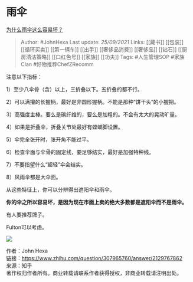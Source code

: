 # 雨伞
[为什么雨伞这么容易坏？](https://www.zhihu.com/question/307965760/answer/2129767862)

> Author: #JohnHexa 
Last update: *25/09/2021* 
Links: [[藏书]] [[包装]] [[循环买卖]] [[第一辆车]] [[出手]] [[奢侈品消费]] [[奢侈品]] [[钻石]] [[厨房清洁策略]] [[口红色号]] [[家族]] [[功夫]]
Tags: #人生管理SOP #家族Clan  #好物推荐ChefZRecomm


注意以下指标：

1）至少八伞骨（含）以上，三折叠以下。五折叠的都不行。

2）可以满攥的长握柄，最好是非圆形握柄。不能是那种“饼干头”的小握把。

3）高强度主棒。要么是碳纤维的，要么是加粗的。不会有太大的晃动旷量。

4）如果是折叠伞，折叠关节处最好有螳螂脚设置。

5）伞完全张开时，张开角不能过平。

6）检查伞面与伞骨的固定线，要足够结实，最好是加强特种线。

7）不要指望什么“超轻”伞会结实。

8）风雨伞都是大伞面。

从这些特征上，你可以分辨得出遮阳伞和雨伞。

**你的伞之所以容易坏，是因为现在市面上卖的绝大多数都是遮阳伞而不是雨伞。**

有人要推荐牌子。

Fulton可以考虑。

![](https://pic2.zhimg.com/50/v2-a89ae97b7dc96e10cf7b80e250a9d572_720w.jpg?source=1940ef5c)

  
  
作者：John Hexa  
链接：https://www.zhihu.com/question/307965760/answer/2129767862  
来源：知乎  
著作权归作者所有。商业转载请联系作者获得授权，非商业转载请注明出处。